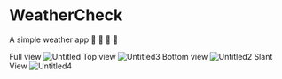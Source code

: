 # WeatherCheck
A simple weather app :rocket: :rocket: :rocket: :rocket:


Full view 
![Untitled](https://user-images.githubusercontent.com/81614588/126874505-da33244e-1eb4-4d0d-b61d-99425a94fa66.png)
Top view 
![Untitled3](https://user-images.githubusercontent.com/81614588/126874657-3287b6d3-390e-441e-af79-9b20a989a262.png)
Bottom view 
![Untitled2](https://user-images.githubusercontent.com/81614588/126874579-e283ac76-94b7-4dad-9c9c-baa1e64db801.png)
Slant View
![Untitled4](https://user-images.githubusercontent.com/81614588/126874673-21dc8983-e94b-44e6-8b47-b5fa9dfc4fe6.png)

